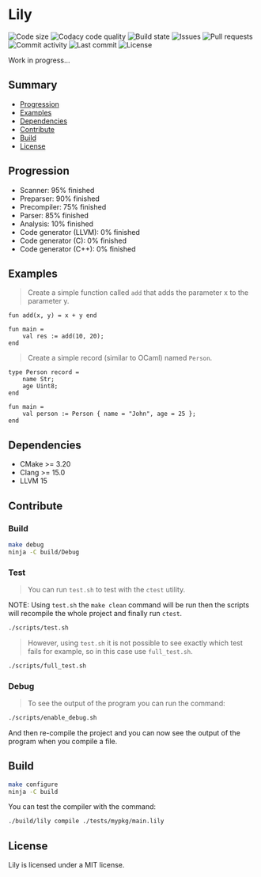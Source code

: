 # Lily

![Code size](https://img.shields.io/github/languages/code-size/ArthurPV/lily?style=for-the-badge)
![Codacy code quality](https://img.shields.io/codacy/grade/7f4284cccba541ca9ec576272fa88134?style=for-the-badge)
![Build state](https://img.shields.io/github/actions/workflow/status/ArthurPV/lily/cmake.yml?branch=main&style=for-the-badge)
![Issues](https://img.shields.io/github/issues/ArthurPV/lily?style=for-the-badge)
![Pull requests](https://img.shields.io/github/issues-pr/ArthurPV/lily?style=for-the-badge)
![Commit activity](https://img.shields.io/github/commit-activity/w/ArthurPV/lily?style=for-the-badge)
![Last commit](https://img.shields.io/github/last-commit/ArthurPV/lily?style=for-the-badge)
![License](https://img.shields.io/github/license/ArthurPV/lily?style=for-the-badge)

Work in progress...

## Summary

* [Progression](#progression)
* [Examples](#examples)
* [Dependencies](#dependencies)
* [Contribute](#contribute)
* [Build](#build)
* [License](#license)

## Progression

- Scanner: 95% finished
- Preparser: 90% finished
- Precompiler: 75% finished
- Parser: 85% finished
- Analysis: 10% finished
- Code generator (LLVM): 0% finished
- Code generator (C): 0% finished
- Code generator (C++): 0% finished

## Examples

> Create a simple function called `add` that adds the parameter x to the parameter y.

```lily
fun add(x, y) = x + y end

fun main =
    val res := add(10, 20);
end
```

> Create a simple record (similar to OCaml) named `Person`. 

```lily
type Person record =
    name Str;
    age Uint8;
end

fun main =
    val person := Person { name = "John", age = 25 };
end
```

## Dependencies

- CMake >= 3.20
- Clang >= 15.0
- LLVM 15

## Contribute

### Build

```bash
make debug
ninja -C build/Debug
```

### Test

> You can run `test.sh` to test with the `ctest` utility.

NOTE: Using `test.sh` the `make clean` command will be run then the scripts will recompile the whole project and finally run `ctest`. 

```bash
./scripts/test.sh
```

> However, using `test.sh` it is not possible to see exactly which test fails for example, so in this case use `full_test.sh`.

```bash
./scripts/full_test.sh
```

### Debug

> To see the output of the program you can run the command:

```bash
./scripts/enable_debug.sh
```

And then re-compile the project and you can now see the output of the program when you compile a file.

## Build

```bash
make configure
ninja -C build
```

You can test the compiler with the command:

```bash
./build/lily compile ./tests/mypkg/main.lily
```

## License

Lily is licensed under a MIT license.
